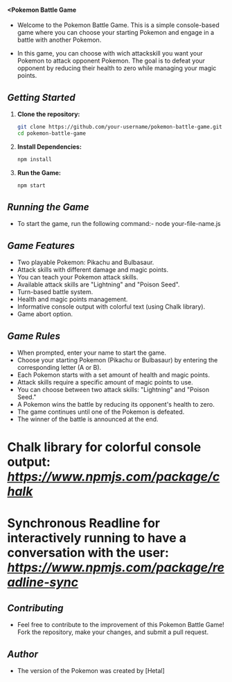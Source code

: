 #### <Pokemon Battle Game

- Welcome to the Pokemon Battle Game.
  This is a simple console-based game where you can choose your starting Pokemon and engage in a battle with another Pokemon.

- In this game, you can choose with wich attackskill you want your Pokemon to attack opponent Pokemon. The goal is to defeat your opponent by reducing their health to zero while managing your magic points.

## _Getting Started_

1. **Clone the repository:**

   ```bash
   git clone https://github.com/your-username/pokemon-battle-game.git
   cd pokemon-battle-game
   ```

2. **Install Dependencies:**

   ```bash
   npm install
   ```

3. **Run the Game:**
   ```bash
   npm start
   ```

## _Running the Game_

- To start the game, run the following command:- node your-file-name.js

## _Game Features_

- Two playable Pokemon: Pikachu and Bulbasaur.
- Attack skills with different damage and magic points.
- You can teach your Pokemon attack skills.
- Available attack skills are "Lightning" and "Poison Seed".
- Turn-based battle system.
- Health and magic points management.
- Informative console output with colorful text (using Chalk library).
- Game abort option.

## _Game Rules_

- When prompted, enter your name to start the game.
- Choose your starting Pokemon (Pikachu or Bulbasaur) by entering the corresponding letter (A or B).
- Each Pokemon starts with a set amount of health and magic points.
- Attack skills require a specific amount of magic points to use.
- You can choose between two attack skills: "Lightning" and "Poison Seed."
- A Pokemon wins the battle by reducing its opponent's health to zero.
- The game continues until one of the Pokemon is defeated.
- The winner of the battle is announced at the end.

# Chalk library for colorful console output: *https://www.npmjs.com/package/chalk*

# Synchronous Readline for interactively running to have a conversation with the user: *https://www.npmjs.com/package/readline-sync*

## _Contributing_

- Feel free to contribute to the improvement of this Pokemon Battle Game! Fork the repository, make your changes, and submit a pull request.

## _Author_

- The version of the Pokemon was created by [Hetal]
